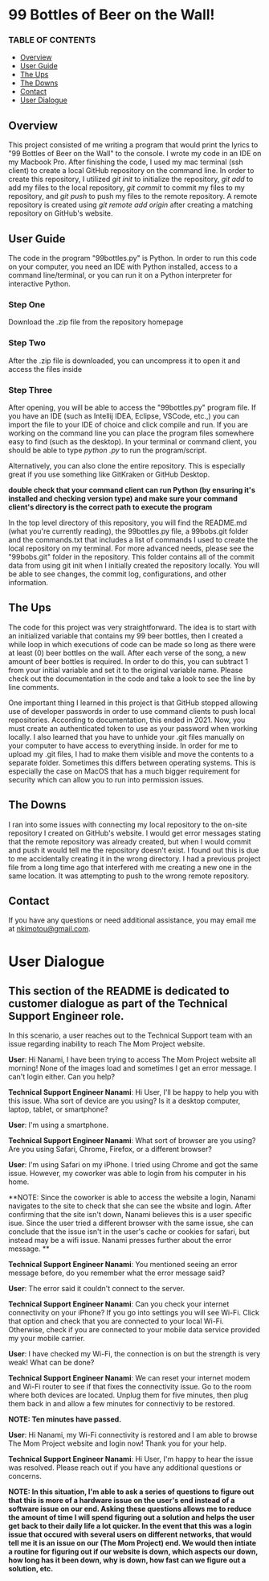 # 99 Bottles of Beer on the Wall!

### TABLE OF CONTENTS

* [Overview](#overview)
* [User Guide](#user-guide)
* [The Ups](#the-ups)
* [The Downs](#the-downs)
* [Contact](#contact)
* [User Dialogue](#user-dialogue)

## Overview 
This project consisted of me writing a program that would print the lyrics to "99 Bottles of Beer on the Wall" to the console. I wrote my code in an IDE on my Macbook Pro. After finishing the code, I used my mac terminal (ssh client) to create a local GitHub repository on the command line. 
In order to create this repository, I utilized *git init* to initialize the repository, *git add* to add my files to the local repository, *git commit* to commit my files to my repository, and *git push* to push my files to the remote repository. 
A remote repository is created using *git remote add origin <repository url>* after creating a matching repository on GitHub's website. 
  
## User Guide
The code in the program "99bottles.py" is Python. In order to run this code on your computer, you need an IDE with Python installed, access to a command line/terminal, or you can run it on a Python interpreter for interactive Python. 

### Step One
  Download the .zip file from the repository homepage
### Step Two
  After the .zip file is downloaded, you can uncompress it to open it and access the files inside 
### Step Three 
  After opening, you will be able to access the "99bottles.py" program file. 
  If you have an IDE (such as Intellij IDEA, Eclipse, VSCode, etc.,) you can import the file to your IDE of choice and click compile and run. 
  If you are working on the command line you can place the program files somewhere easy to find (such as the desktop). In your terminal or command client, you should be able to type *python <your file>.py* to run the program/script. 
  
Alternatively, you can also clone the entire repository. This is especially great if you use something like GitKraken or GitHub Desktop.
 
  **double check that your command client can run Python (by ensuring it's installed and checking version type) and make sure your command client's directory is the correct path to execute the program**

In the top level directory of this repository, you will find the README.md (what you're currently reading), the 99bottles.py file, a 99bobs.git folder and the commands.txt that includes a list of commands I used to create the local repository on my terminal. 
For more advanced needs, please see the "99bobs.git" folder in the repository. This folder contains all of the commit data from using git init when I initially created the repository locally. You will be able to see changes, the commit log, configurations, and other information. 
  
 ## The Ups 
The code for this project was very straightforward. The idea is to start with an initialized variable that contains my 99 beer bottles, then I created a while loop in which executions of code can be made so long as there were at least (0) beer bottles on the wall. After each verse of the song, a new amount of beer bottles is required. In order to do this, you can subtract 1 from your initial variable and set it to the original variable name. 
Please check out the documentation in the code and take a look to see the line by line comments. 

One important thing I learned in this project is that GitHub stopped allowing use of developer passwords in order to use command clients to push local repositories. According to documentation, this ended in 2021. Now, you must create an authenticated token to use as your password when working locally. 
I also learned that you have to unhide your .git files manually on your computer to have access to everything inside. In order for me to upload my .git files, I had to make them visible and move the contents to a separate folder. Sometimes this differs between operating systems. This is especially the case on MacOS that has a much bigger requirement for security which can allow you to run into permission issues. 
  
## The Downs
I ran into some issues with connecting my local repository to the on-site repository I created on GitHub's website. I would get error messages stating that the remote repository was already created, but when I would commit and push it would tell me the repository doesn't exist. I found out this is due to me accidentally creating it in the wrong directory. I had a previous project file from a long time ago that interfered with me creating a new one in the same location. It was attempting to push to the wrong remote repository. 
  
## Contact
If you have any questions or need additional assistance, you may email me at nkimotou@gmail.com. 
  
# User Dialogue
## This section of the README is dedicated to customer dialogue as part of the Technical Support Engineer role. 

In this scenario, a user reaches out to the Technical Support team with an issue regarding inability to reach The Mom Project website. 

**User**: Hi Nanami, I have been trying to access The Mom Project website all morning! None of the images load and sometimes I get an error message. I can't login either. Can you help? 
  
**Technical Support Engineer Nanami**: Hi User, I'll be happy to help you with this issue. Wha sort of device are you using? Is it a desktop computer, laptop, tablet, or smartphone? 
  
**User**: I'm using a smartphone.
  
**Technical Support Engineer Nanami**: What sort of browser are you using? Are you using Safari, Chrome, Firefox, or a different browser? 
  
**User**: I'm using Safari on my iPhone. I tried using Chrome and got the same issue. However, my coworker was able to login from his computer in his home. 
  
**NOTE: Since the coworker is able to access the website a login, Nanami navigates to the site to check that she can see the wbsite and login. After confirming that the site isn't down, Nanami believes this is a user specific isue. Since the user tried a different browser with the same issue, she can conclude that the issue isn't in the user's cache or cookies for safari, but instead may be a wifi issue. Nanami presses further about the error message. **

**Technical Support Engineer Nanami**: You mentioned seeing an error message before, do you remember what the error message said? 

**User**: The error said it couldn't connect to the server. 
 
**Technical Support Engineer Nanami**: Can you check your internet connectivity on your iPhone? If you go into settings you will see Wi-Fi. Click that option and check that you are connected to your local Wi-Fi. Otherwise, check if you are connected to your mobile data service provided my your mobile carrier. 
  
**User**: I have checked my Wi-Fi, the connection is on but the strength is very weak! What can be done? 

**Technical Support Engineer Nanami**: We can reset your internet modem and Wi-Fi router to see if that fixes the connectivity issue. Go to the room where both devices are located. Unplug them for five minutes, then plug them back in and allow a few minutes for connectiviy to be restored. 
  
**NOTE: Ten minutes have passed.**

**User**: Hi Nanami, my Wi-Fi connectivity is restored and I am able to browse The Mom Project website and login now! Thank you for your help. 
  
**Technical Support Engineer Nanami**: Hi User, I'm happy to hear the issue was resolved. Please reach out if you have any additional questions or concerns. 
  
  
 **NOTE: In this situation, I'm able to ask a series of questions to figure out that this is more of a hardware issue on the user's end instead of a software issue on our end. Asking these questions allows me to reduce the amount of time I will spend figuring out a solution and helps the user get back to their daily life a lot quicker. In the event that this was a login issue that occured with several users on different networks, that would tell me it is an issue on our (The Mom Project) end. We would then intiate a routine for figuring out if our website is down, which aspects our down, how long has it been down, why is down, how fast can we figure out a solution, etc.**
  
  


  

